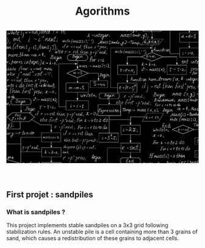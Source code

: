<h1 align="center">Agorithms
<br><br>
<div align="center">
    <img src="./img/algorithm.jpeg">
</div>

<br> 

## First projet : sandpiles

### What is sandpiles ?
This project implements stable sandpiles on a 3x3 grid following stabilization rules. An unstable pile is a cell containing more than 3 grains of sand, which causes a redistribution of these grains to adjacent cells.


